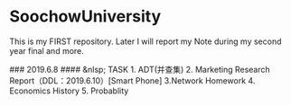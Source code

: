 # SoochowUniversity
<p>This is my FIRST repository. Later I will report my Note during my second year final and more.</p>
### 2019.6.8
#### &nlsp; TASK
1. ADT(并查集)  
2. Marketing Research Report（DDL：2019.6.10）[Smart Phone]  
3.Network Homework  
4. Economics History  
5. Probablity
